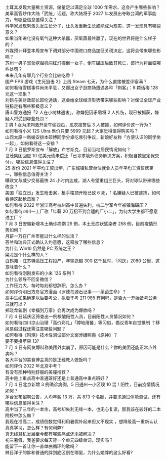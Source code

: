 土耳其发现大量稀土资源，储量足以满足全球 1000 年需求，这会产生哪些影响？  
美军高官炒作大陆「武统」话题，称大陆将于 2027 年发展出夺取台湾的军事能力，有哪些信息值得关注？  
科学家发现刺激头发生长分子，让头发重新生长或能成为现实，这一发现具有哪些意义？  
如果当年进化没有氧气这种大杀器，厌氧菌最终赢了，现在的世界将是什么样子的？  
外媒预计拜登本周宣布下调对部分中国进口商品加征关税决定，这将会带来哪些影响？  
苏州一男子驾驶挖掘机闯红灯撞倒一女子，倒车碾压后致其死亡，该行为将面临哪些处罚？  
未来几年有哪几个行业会比较吃香？  
国产 FPS 游戏《生死狙击 2》上线 Steam 七天，为什么直接被差评塞满？  
如何看待雪糕事件尚未平息，又爆出女子逛商场遭遇各种「刺客」：6 颗话梅 128 元这一现象？  
刘鹤与美财政部长耶伦通话，这会给全球经济形势带来哪些影响？对保证全球产业链稳定有哪些积极意义？  
唐山警方通报「2 人在小树林遇害」，称嫌犯因矛盾将 2 人扎伤，现已被抓获，嫌疑人将受到哪些处罚？  
2 男 1 女为求刺激开豪车偷西瓜，瓜农报警后 3 人被抓，如何评价这一行为？  
如何看待小米 12S Ultra 售价只要 5999 元起？大家觉得值得购买吗？  
山西太原一新娘安排本硕博同学分桌吃席引争议，新娘好友称「方便认识的同学坐一起」，如何看待这一安排？  
7 月 3 日俄罗斯宣布「解放」卢甘斯克，目前当地居民情况如何？  
世茂集团回应 10 亿美元债未偿还「已寻求境外债务解决方案，积极自救坚定保交付」，哪些信息值得关注？  
25 省份 2021 年平均工资出炉，广东城镇私营单位就业人员年平均工资暂居第一，哪些信息值得关注？  
曝欧文与威少交易最快 24 小时内达成，湖人有望重组三巨头，将对球队带来哪些改变？  
美国「独立日」发生枪击案，枪手楼顶开枪已致 6 死，1 名嫌疑人已被逮捕，如何看待这起枪击案？  
如何看待 2022 年浙江高考杭州高中普遍失利，杭二学军今年被镇海碾压？  
如何看待四川一工厂称「年薪 20 万招不到合适的厂小二」，为何大学生都不愿意进工厂？  
7 月 3 日安徽新增本土确诊病例 29 例，本土无症状感染者 258 例，目前疫情形势如何？  
月薪一万在广州市能过什么样的生活？  
芬兰和瑞典正式确认入约意愿，这释放了哪些信息？  
为什么 Win10 仍然是 PC 系统之王？  
梁龙是个什么样的人？  
白鹤滩 - 江苏特高压工程投产，年输送超 300 亿千瓦时，「闪送」2080 公里，这意味着什么？  
如何看待刚刚发布的小米 12S 系列？  
为什么领导不回复微信？  
工作压力大，每时每刻都想辞职，怎么办？  
如何评价明日方舟官方漫画《罗德岛源石记事——莱茵生命》？  
高中生如果确定以后要考公，执着于考 211 985 有用吗，是否大一开始备考公务员就可以？  
郑晓龙新剧《幸福到万家》会再次成为爆款吗？  
7 月 4 日延庆区筛查出一例核酸阳性人员，目前阳性人员情况如何？  
如何看待四川凉山治理「高价彩礼」「蹲地用餐」等习俗，倡议青年自觉抵制 ？移风易俗过程还需注意哪些问题？  
如何看待《鸣潮》技术性测试部分文案涉嫌照搬《原神》？  
要不要换苹果 13?  
7 月 4 日有网友爆料称美团外卖崩了，原因可能是什么？你的美团还能正常点外卖吗？  
各大平台的美食博主真的是正经教人做饭吗？  
如何评价 2022 年北京中考？  
有没有那种特别舒服的美瞳推荐？  
高中是上重点高中普通班好还是上普通高中重点班好？  
7 月 4 日北京新增 3 例确诊病例，5 日通州一小区现 10 混 1 阳性，目前疫情情况如何？  
茅台发布招聘公告，人均年薪 13 万，共 873 个名额，并要求通过体能测试，还有哪些信息值得关注？  
高中当了三年的一本生，高考却失利无缘一本，也无心复读，那我该在较好的二本院校中怎么做？  
我现在准高二，成绩倒数觉得利用暑假补起来但又不现实 ，想降级高一重新认认真真学习，怎么样？有何利弊?  
真无线耳机发展至今都有哪些痛点还未被解决？  
初三暑假，我爸要求每天背一个单元四级单词，现实吗？  
能留下一首让你一直单曲循环的歌吗？  
辣目洋子的胖和普通的胖到底区别在哪里，为什么她胖的这么好看?  
